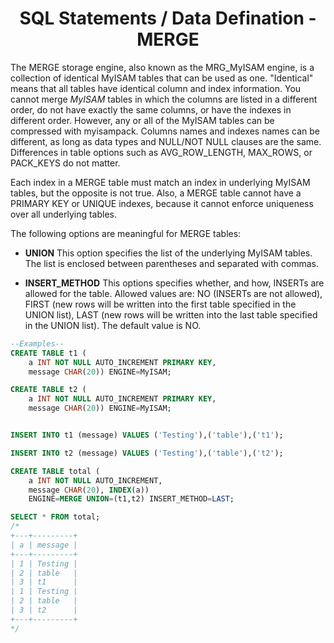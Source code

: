 <link rel="stylesheet" href="https://cdn.jsdelivr.net/npm/bootstrap-icons@1.5.0/font/bootstrap-icons.css">
<link rel="stylesheet" href="../../../source.css">

<h1 style="text-align:center">SQL Statements / Data Defination - MERGE</h1>

The MERGE storage engine, also known as the MRG_MyISAM engine, is a collection of identical MyISAM tables that can be used as one. 
"Identical" means that all tables have identical column and index information. You cannot merge *MyISAM* tables in which the columns are listed in a different order, do not have exactly the same columns, or have the indexes in different order. 
However, any or all of the MyISAM tables can be compressed with myisampack. Columns names and indexes names can be different, as long as data types and NULL/NOT NULL clauses are the same.
Differences in table options such as AVG_ROW_LENGTH, MAX_ROWS, or PACK_KEYS do not matter.

Each index in a MERGE table must match an index in underlying MyISAM tables, but the opposite is not true. Also, a MERGE table cannot have a PRIMARY KEY or UNIQUE indexes, because it cannot enforce uniqueness over all underlying tables.

The following options are meaningful for MERGE tables:

* **UNION** This option specifies the list of the underlying MyISAM tables. The list is enclosed between parentheses and separated with commas.

* **INSERT_METHOD** This options specifies whether, and how, INSERTs are allowed for the table. Allowed values are: NO (INSERTs are not allowed), FIRST (new rows will be written into the first table specified in the UNION list), LAST (new rows will be written into the last table specified in the UNION list). The default value is NO.

```sql
--Examples--
CREATE TABLE t1 (
    a INT NOT NULL AUTO_INCREMENT PRIMARY KEY,
    message CHAR(20)) ENGINE=MyISAM;

CREATE TABLE t2 (
    a INT NOT NULL AUTO_INCREMENT PRIMARY KEY,
    message CHAR(20)) ENGINE=MyISAM;


INSERT INTO t1 (message) VALUES ('Testing'),('table'),('t1');

INSERT INTO t2 (message) VALUES ('Testing'),('table'),('t2');

CREATE TABLE total (
    a INT NOT NULL AUTO_INCREMENT,
    message CHAR(20), INDEX(a))
    ENGINE=MERGE UNION=(t1,t2) INSERT_METHOD=LAST;

SELECT * FROM total;
/*
+---+---------+
| a | message |
+---+---------+
| 1 | Testing |
| 2 | table   |
| 3 | t1      |
| 1 | Testing |
| 2 | table   |
| 3 | t2      |
+---+---------+
*/
```




